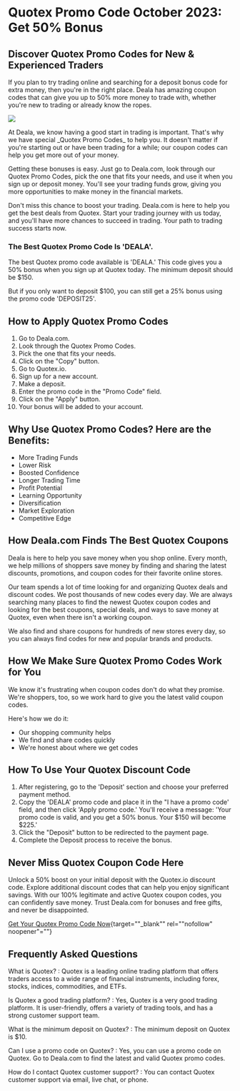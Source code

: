 # Quotex Promo Code October 2023: Get 50% Bonus

## Discover Quotex Promo Codes for New & Experienced Traders

If you plan to try trading online and searching for a deposit bonus code
for extra money, then you're in the right place. Deala has amazing
coupon codes that can give you up to 50% more money to trade with,
whether you\'re new to trading or already know the ropes.

[![](https://static.quotex.io/files/4_en/300_250.jpg)](https://traff.sbs/brokerqxlid)

At Deala, we know having a good start in trading is important. That\'s
why we have special \_Quotex Promo Codes\_ to help you. It doesn\'t
matter if you\'re starting out or have been trading for a while; our
coupon codes can help you get more out of your money.

Getting these bonuses is easy. Just go to Deala.com, look through our
Quotex Promo Codes, pick the one that fits your needs, and use it when
you sign up or deposit money. You\'ll see your trading funds grow,
giving you more opportunities to make money in the financial markets.

Don\'t miss this chance to boost your trading. Deala.com is here to help
you get the best deals from Quotex. Start your trading journey with us
today, and you\'ll have more chances to succeed in trading. Your path to
trading success starts now.

### The Best Quotex Promo Code Is \'DEALA\'.

The best Quotex promo code available is 'DEALA.' This code gives you a
50% bonus when you sign up at Quotex today. The minimum deposit should
be \$150.

But if you only want to deposit \$100, you can still get a 25% bonus
using the promo code 'DEPOSIT25'.

## How to Apply Quotex Promo Codes

1.  Go to Deala.com.
2.  Look through the Quotex Promo Codes.
3.  Pick the one that fits your needs.
4.  Click on the "Copy" button.
5.  Go to Quotex.io.
6.  Sign up for a new account.
7.  Make a deposit.
8.  Enter the promo code in the "Promo Code" field.
9.  Click on the "Apply" button.
10. Your bonus will be added to your account.

## Why Use Quotex Promo Codes? Here are the Benefits:

-   More Trading Funds
-   Lower Risk
-   Boosted Confidence
-   Longer Trading Time
-   Profit Potential
-   Learning Opportunity
-   Diversification
-   Market Exploration
-   Competitive Edge

## How Deala.com Finds The Best Quotex Coupons

Deala is here to help you save money when you shop online. Every month,
we help millions of shoppers save money by finding and sharing the
latest discounts, promotions, and coupon codes for their favorite online
stores.

Our team spends a lot of time looking for and organizing Quotex deals
and discount codes. We post thousands of new codes every day. We are
always searching many places to find the newest Quotex coupon codes and
looking for the best coupons, special deals, and ways to save money at
Quotex, even when there isn\'t a working coupon.

We also find and share coupons for hundreds of new stores every day, so
you can always find codes for new and popular brands and products.

## How We Make Sure Quotex Promo Codes Work for You

We know it\'s frustrating when coupon codes don\'t do what they promise.
We\'re shoppers, too, so we work hard to give you the latest valid
coupon codes.

Here\'s how we do it:

-   Our shopping community helps
-   We find and share codes quickly
-   We\'re honest about where we get codes

## How To Use Your Quotex Discount Code

1.  After registering, go to the 'Deposit' section and choose your
    preferred payment method.
2.  Copy the 'DEALA' promo code and place it in the "I have a promo
    code' field, and then click 'Apply promo code.' You'll receive a
    message: 'Your promo code is valid, and you get a 50% bonus. Your
    \$150 will become \$225.'
3.  Click the "Deposit" button to be redirected to the payment page.
4.  Complete the Deposit process to receive the bonus.

## Never Miss Quotex Coupon Code Here

Unlock a 50% boost on your initial deposit with the Quotex.io discount
code. Explore additional discount codes that can help you enjoy
significant savings. With our 100% legitimate and active Quotex coupon
codes, you can confidently save money. Trust Deala.com for bonuses and
free gifts, and never be disappointed.

[Get Your Quotex Promo Code
Now](\%22https://traff.sbs/brokerqxsignup\%22){target=""_blank""
rel=""nofollow" noopener"=""}

## Frequently Asked Questions

What is Quotex?
:   Quotex is a leading online trading platform that offers traders
    access to a wide range of financial instruments, including forex,
    stocks, indices, commodities, and ETFs.

Is Quotex a good trading platform?
:   Yes, Quotex is a very good trading platform. It is user-friendly,
    offers a variety of trading tools, and has a strong customer support
    team.

What is the minimum deposit on Quotex?
:   The minimum deposit on Quotex is \$10.

Can I use a promo code on Quotex?
:   Yes, you can use a promo code on Quotex. Go to Deala.com to find the
    latest and valid Quotex promo codes.

How do I contact Quotex customer support?
:   You can contact Quotex customer support via email, live chat, or
    phone.


